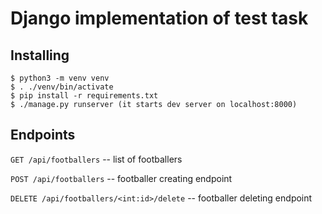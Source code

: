 # Django implementation of test task

## Installing

```
$ python3 -m venv venv
$ . ./venv/bin/activate
$ pip install -r requirements.txt
$ ./manage.py runserver (it starts dev server on localhost:8000)
```

## Endpoints

`GET /api/footballers` -- list of footballers

`POST /api/footballers` -- footballer creating endpoint

`DELETE /api/footballers/<int:id>/delete` -- footballer deleting endpoint
